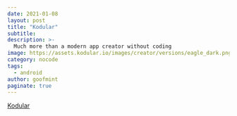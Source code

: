 ```yaml
---
date: 2021-01-08
layout: post
title: "Kodular"
subtitle: 
description: >-
  Much more than a modern app creator without coding
image: https://assets.kodular.io/images/creator/versions/eagle_dark.png
category: nocode
tags:
  - android
author: goofmint
paginate: true
---
```



[Kodular](https://www.kodular.io/)
